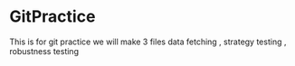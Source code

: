 # GitPractice

This is for git practice
we will make 3 files
data fetching , strategy testing , robustness testing
